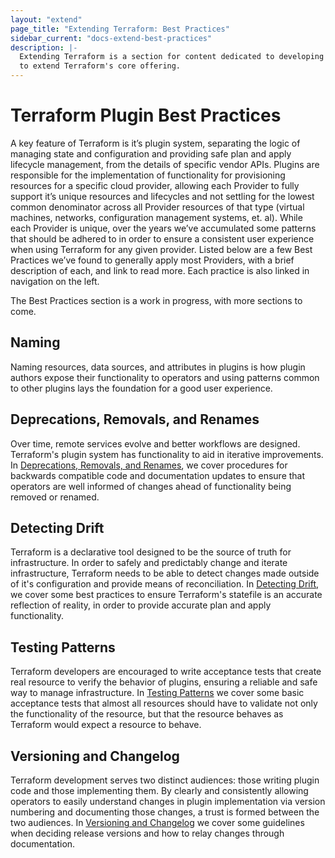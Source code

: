```yaml
---
layout: "extend"
page_title: "Extending Terraform: Best Practices"
sidebar_current: "docs-extend-best-practices"
description: |-
  Extending Terraform is a section for content dedicated to developing Plugins
  to extend Terraform's core offering.
---
```


# Terraform Plugin Best Practices

A key feature of Terraform is it’s plugin system, separating the logic of
managing state and configuration and providing  safe plan and apply lifecycle
management, from the details of specific vendor APIs. Plugins are responsible
for the  implementation of functionality for provisioning resources for a
specific cloud provider, allowing each Provider to fully support it’s unique
resources and lifecycles and not settling for the lowest common denominator
across all Provider resources of that type (virtual machines, networks,
configuration management systems, et. al). While each Provider is unique, over
the years we’ve accumulated some patterns that should be adhered to in order to
ensure a consistent user experience when using Terraform for any given provider.
Listed below are a few Best Practices we’ve found to generally apply most
Providers, with a brief description of each, and link to read more. Each
practice is also linked in navigation on the left.

The Best Practices section is a work in progress, with more sections to come.

## Naming

Naming resources, data sources, and attributes in plugins is how plugin authors
expose their functionality to operators and using patterns common to other plugins
lays the foundation for a good user experience.

## Deprecations, Removals, and Renames

Over time, remote services evolve and better workflows are designed.
Terraform's plugin system has functionality to aid in iterative improvements.
In [Deprecations, Removals, and Renames][deprecations], we cover procedures for
backwards compatible code and documentation updates to ensure that operators
are well informed of changes ahead of functionality being removed or renamed.

## Detecting Drift

Terraform is a declarative tool designed to be the source of truth for
infrastructure. In order to safely and predictably change and iterate
infrastructure, Terraform needs to be able to detect changes made outside of
it's configuration and provide means of reconciliation. In [Detecting
Drift][drift], we cover some best practices to ensure Terraform's statefile is
an accurate reflection of reality, in order to provide accurate plan and apply
functionality.

## Testing Patterns

Terraform developers are encouraged to write acceptance tests that create real
resource to verify the behavior of plugins, ensuring a reliable and safe
way to manage infrastructure. In [Testing Patterns][testing-patterns] we cover
some basic acceptance tests that almost all resources should have to validate
not only the functionality of the resource, but that the resource behaves as
Terraform would expect a resource to behave.

## Versioning and Changelog

Terraform development serves two distinct audiences: those writing plugin code
and those implementing them. By clearly and consistently allowing operators to
easily understand changes in plugin implementation via version numbering and
documenting those changes, a trust is formed between the two audiences. In
[Versioning and Changelog][versioning] we cover some guidelines when deciding
release versions and how to relay changes through documentation.

[naming]: /docs/extend/best-practices/naming.html
[deprecations]: /docs/extend/best-practices/deprecations.html
[drift]: /docs/extend/best-practices/detecting-drift.html
[testing-patterns]: /docs/extend/best-practices/testing.html
[versioning]: /docs/extend/best-practices/versioning.html
